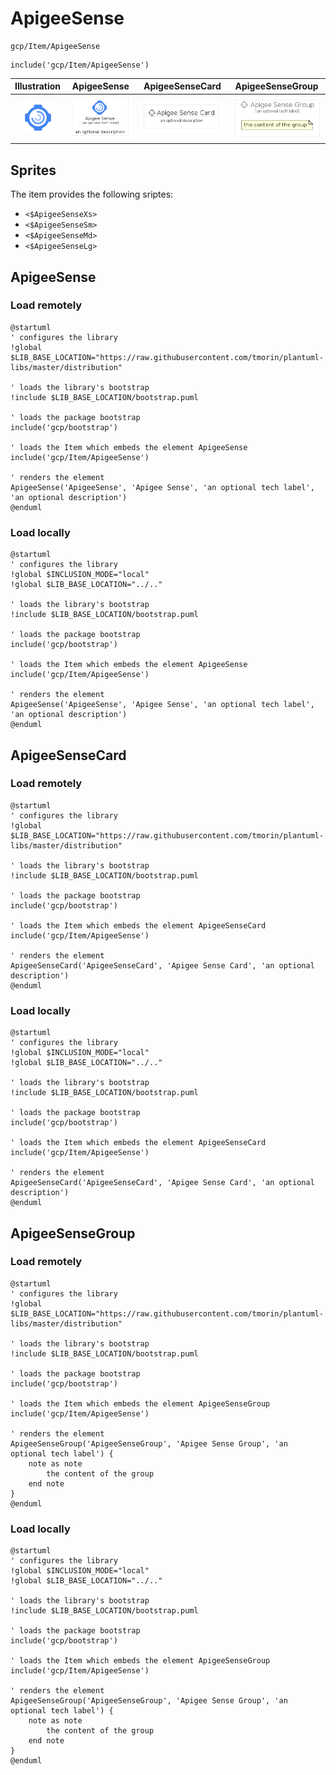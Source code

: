 # ApigeeSense


```text
gcp/Item/ApigeeSense
```

```text
include('gcp/Item/ApigeeSense')
```



| Illustration | ApigeeSense | ApigeeSenseCard | ApigeeSenseGroup |
| :---: | :---: | :---: | :---: |
| ![illustration for Illustration](../../gcp/Item/ApigeeSense.png) | ![illustration for ApigeeSense](../../gcp/Item/ApigeeSense.Local.png) | ![illustration for ApigeeSenseCard](../../gcp/Item/ApigeeSenseCard.Local.png) | ![illustration for ApigeeSenseGroup](../../gcp/Item/ApigeeSenseGroup.Local.png) |



## Sprites
The item provides the following sriptes:

- `<$ApigeeSenseXs>`
- `<$ApigeeSenseSm>`
- `<$ApigeeSenseMd>`
- `<$ApigeeSenseLg>`





## ApigeeSense

### Load remotely
```plantuml
@startuml
' configures the library
!global $LIB_BASE_LOCATION="https://raw.githubusercontent.com/tmorin/plantuml-libs/master/distribution"

' loads the library's bootstrap
!include $LIB_BASE_LOCATION/bootstrap.puml

' loads the package bootstrap
include('gcp/bootstrap')

' loads the Item which embeds the element ApigeeSense
include('gcp/Item/ApigeeSense')

' renders the element
ApigeeSense('ApigeeSense', 'Apigee Sense', 'an optional tech label', 'an optional description')
@enduml
```

### Load locally
```plantuml
@startuml
' configures the library
!global $INCLUSION_MODE="local"
!global $LIB_BASE_LOCATION="../.."

' loads the library's bootstrap
!include $LIB_BASE_LOCATION/bootstrap.puml

' loads the package bootstrap
include('gcp/bootstrap')

' loads the Item which embeds the element ApigeeSense
include('gcp/Item/ApigeeSense')

' renders the element
ApigeeSense('ApigeeSense', 'Apigee Sense', 'an optional tech label', 'an optional description')
@enduml
```

## ApigeeSenseCard

### Load remotely
```plantuml
@startuml
' configures the library
!global $LIB_BASE_LOCATION="https://raw.githubusercontent.com/tmorin/plantuml-libs/master/distribution"

' loads the library's bootstrap
!include $LIB_BASE_LOCATION/bootstrap.puml

' loads the package bootstrap
include('gcp/bootstrap')

' loads the Item which embeds the element ApigeeSenseCard
include('gcp/Item/ApigeeSense')

' renders the element
ApigeeSenseCard('ApigeeSenseCard', 'Apigee Sense Card', 'an optional description')
@enduml
```

### Load locally
```plantuml
@startuml
' configures the library
!global $INCLUSION_MODE="local"
!global $LIB_BASE_LOCATION="../.."

' loads the library's bootstrap
!include $LIB_BASE_LOCATION/bootstrap.puml

' loads the package bootstrap
include('gcp/bootstrap')

' loads the Item which embeds the element ApigeeSenseCard
include('gcp/Item/ApigeeSense')

' renders the element
ApigeeSenseCard('ApigeeSenseCard', 'Apigee Sense Card', 'an optional description')
@enduml
```

## ApigeeSenseGroup

### Load remotely
```plantuml
@startuml
' configures the library
!global $LIB_BASE_LOCATION="https://raw.githubusercontent.com/tmorin/plantuml-libs/master/distribution"

' loads the library's bootstrap
!include $LIB_BASE_LOCATION/bootstrap.puml

' loads the package bootstrap
include('gcp/bootstrap')

' loads the Item which embeds the element ApigeeSenseGroup
include('gcp/Item/ApigeeSense')

' renders the element
ApigeeSenseGroup('ApigeeSenseGroup', 'Apigee Sense Group', 'an optional tech label') {
    note as note
        the content of the group
    end note
}
@enduml
```

### Load locally
```plantuml
@startuml
' configures the library
!global $INCLUSION_MODE="local"
!global $LIB_BASE_LOCATION="../.."

' loads the library's bootstrap
!include $LIB_BASE_LOCATION/bootstrap.puml

' loads the package bootstrap
include('gcp/bootstrap')

' loads the Item which embeds the element ApigeeSenseGroup
include('gcp/Item/ApigeeSense')

' renders the element
ApigeeSenseGroup('ApigeeSenseGroup', 'Apigee Sense Group', 'an optional tech label') {
    note as note
        the content of the group
    end note
}
@enduml
```

